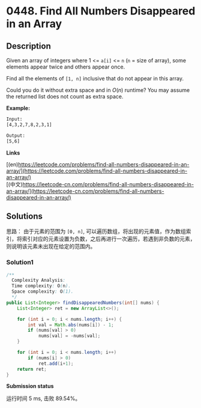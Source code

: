 # 0448. Find All Numbers Disappeared in an Array

## Description

Given an array of integers where 1 <= ``a[i]`` <= ``n`` (``n`` = size of array), some elements appear twice and others appear once.

Find all the elements of ``[1, n]`` inclusive that do not appear in this array.

Could you do it without extra space and in $O(n)$ runtime? You may assume the returned list does not count as extra space.

 
**Example:**
```txt
Input:
[4,3,2,7,8,2,3,1]

Output:
[5,6]
```

**Links**

[(en)https://leetcode.com/problems/find-all-numbers-disappeared-in-an-array/](https://leetcode.com/problems/find-all-numbers-disappeared-in-an-array/)
<br />
[(中文)https://leetcode-cn.com/problems/find-all-numbers-disappeared-in-an-array/](https://leetcode-cn.com/problems/find-all-numbers-disappeared-in-an-array/)

## Solutions

思路： 由于元素的范围为 ``[0, n]``, 可以遍历数组，将出现的元素值，作为数组索引，将索引对应的元素设置为负数，之后再进行一次遍历，若遇到非负数的元素，则说明该元素未出现在给定的范围内。

### Solution1

```java
/**
  Complexity Analysis:
  Time complexity: O(n).
  Space complexity: O(1).
  */
public List<Integer> findDisappearedNumbers(int[] nums) {
    List<Integer> ret = new ArrayList<>();

    for (int i = 0; i < nums.length; i++) {
        int val = Math.abs(nums[i]) - 1;
        if (nums[val] > 0)
            nums[val] = -nums[val];
    }

    for (int i = 0; i < nums.length; i++)
        if (nums[i] > 0)
            ret.add(i+1);
    return ret;
}
```

**Submission status**

运行时间 5 ms, 击败 89.54%。

